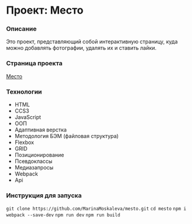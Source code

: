 # Проект: Место
### Описание
Это проект, представляющий собой интерактивную страницу, куда можно добавлять фотографии, удалять их и ставить лайки.

### Страница проекта
[Место](https://marinamoskaleva.github.io/mesto/)

### Технологии
- HTML
- CCS3
- JavaScript
- ООП
- Адаптивная верстка
- Методология БЭМ (файловая структура)
- Flexbox
- GRID
- Позиционирование
- Псевдоклассы
- Медиазапросы
- Webpack
- Api

### Инструкция для запуска
```git clone https://github.com/MarinaMoskaleva/mesto.git```
```cd mesto```
```npm i webpack --save-dev```
```npm run dev```
```npm run build```

